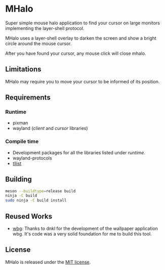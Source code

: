 # MHalo

Super simple mouse halo application to find your cursor on large monitors
implementing the layer-shell protocol.

MHalo uses a layer-shell overlay to darken the screen 
and show a bright circle around the mouse cursor.

After you have found your cursor, any mouse click will close mhalo.

## Limitations

MHalo may require you to move your cursor to be informed of its position.

## Requirements

### Runtime

* pixman
* wayland (_client_ and _cursor_ libraries)

### Compile time

* Development packages for all the libraries listed under _runtime_.
* wayland-protocols
* [tllist](https://codeberg.org/dnkl/tllist)


## Building

```sh
meson --buildtype=release build
ninja -C build
sudo ninja -C build install
```

## Reused Works

* [wbg](https://codeberg.org/dnkl/wbg): Thanks to dnkl for the development 
  of the wallpaper application wbg. It's code was a very solid foundation
  for me to build this tool.

## License
MHalo is released under the [MIT license](LICENSE).


